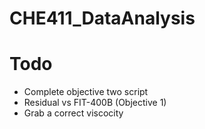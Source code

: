 # CHE411_DataAnalysis

# Todo
- Complete objective two script
- Residual vs FIT-400B (Objective 1)
- Grab a correct viscocity
